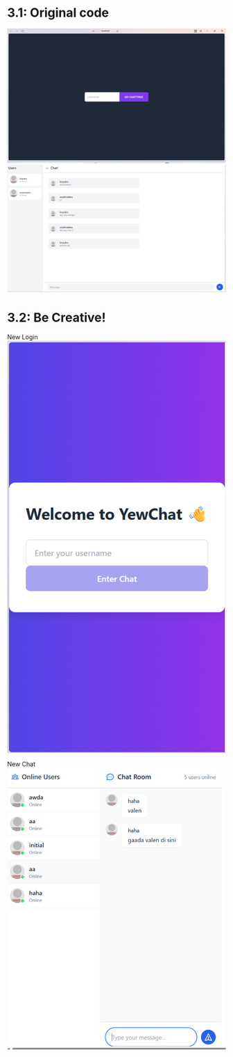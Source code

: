 # 3.1: Original code
![alt text](image-2.png)
![alt text](image-1.png)

# 3.2: Be Creative!
New Login
![alt text](image-3.png)

New Chat
![alt text](image-4.png)